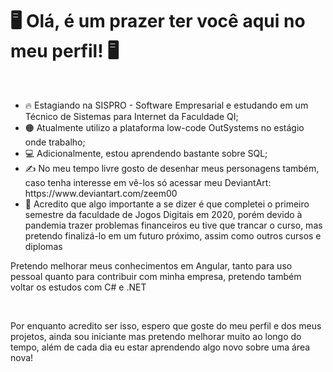 <h1 class="title">🖥️ Olá, é um prazer ter você aqui no meu perfil! 🖥️</h1>
<br>
<div class="content">
  <ul>
    <li>🔥 Estagiando na SISPRO - Software Empresarial e estudando em um Técnico de Sistemas para Internet da Faculdade QI;</li>
    <li>🟠 Atualmente utilizo a plataforma low-code OutSystems no estágio onde trabalho;</li>
    <li>💻 Adicionalmente, estou aprendendo bastante sobre SQL;</li>
    <li>✍️ No meu tempo livre gosto de desenhar meus personagens também, caso tenha interesse em vê-los só acessar meu DeviantArt: https://www.deviantart.com/zeem00</li>
    <li>📓 Acredito que algo importante a se dizer é que completei o primeiro semestre da faculdade de Jogos Digitais em 2020, porém devido à pandemia trazer problemas financeiros eu tive que trancar o curso, mas pretendo finalizá-lo em um futuro próximo, assim como outros cursos e diplomas</li>
  </ul>
  
  <p>   Pretendo melhorar meus conhecimentos em Angular, tanto para uso pessoal quanto para contribuir com minha empresa, pretendo também voltar os estudos com C# e .NET</p>
  <br>
  <p>         Por enquanto acredito ser isso, espero que goste do meu perfil e dos meus projetos, ainda sou iniciante mas pretendo melhorar muito ao longo do tempo, além de cada dia eu estar aprendendo algo novo sobre uma área nova!</p>
</div>
